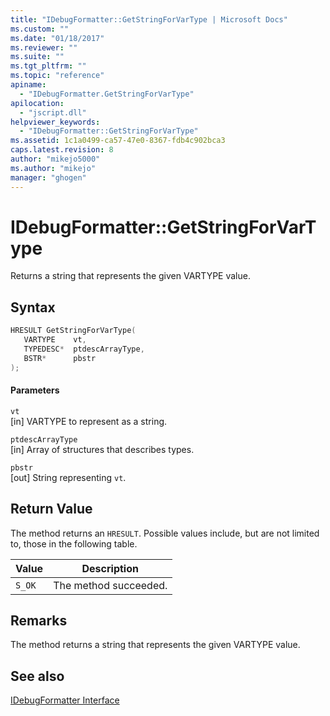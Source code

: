 ```yaml
---
title: "IDebugFormatter::GetStringForVarType | Microsoft Docs"
ms.custom: ""
ms.date: "01/18/2017"
ms.reviewer: ""
ms.suite: ""
ms.tgt_pltfrm: ""
ms.topic: "reference"
apiname: 
  - "IDebugFormatter.GetStringForVarType"
apilocation: 
  - "jscript.dll"
helpviewer_keywords: 
  - "IDebugFormatter::GetStringForVarType"
ms.assetid: 1c1a0499-ca57-47e0-8367-fdb4c902bca3
caps.latest.revision: 8
author: "mikejo5000"
ms.author: "mikejo"
manager: "ghogen"
---
```

# IDebugFormatter::GetStringForVarType
Returns a string that represents the given VARTYPE value.  
  
## Syntax  
  
```cpp
HRESULT GetStringForVarType(  
   VARTYPE    vt,  
   TYPEDESC*  ptdescArrayType,  
   BSTR*      pbstr  
);  
```  
  
#### Parameters  
 `vt`  
 [in] VARTYPE to represent as a string.  
  
 `ptdescArrayType`  
 [in] Array of structures that describes types.  
  
 `pbstr`  
 [out] String representing `vt`.  
  
## Return Value  
 The method returns an `HRESULT`. Possible values include, but are not limited to, those in the following table.  
  
|Value|Description|  
|-----------|-----------------|  
|`S_OK`|The method succeeded.|  
  
## Remarks  
 The method returns a string that represents the given VARTYPE value.  
  
## See also  
 [IDebugFormatter Interface](../../winscript/reference/idebugformatter-interface.md)